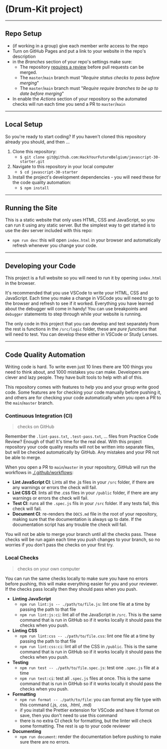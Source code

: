 <!-- a template repo to practice refactoring JS 30 projects
  to learn more check out https://github.com/hackyourfuturebelgium/javascript-30
-->

# (Drum-Kit project)

<!-- describe the project -->

---

## Repo Setup

- (if working in a group) give each member _write_ access to the repo
- Turn on GitHub Pages and put a link to your website in the repo's description
- in the _Branches_ section of your repo's settings make sure:
  - The repository [requires a review](https://github.blog/2018-03-23-require-multiple-reviewers/) before pull requests can be merged.
  - The `master`/`main` branch must "_Require status checks to pass before merging_"
  - The `master`/`main` branch must "_Require require branches to be up to date before merging_"
- In enable the _Actions_ section of your repository so the automated checks will run each time you send a PR to `master`/`main`

---

## Local Setup

So you're ready to start coding? If you haven't cloned this repository already you should, and then ...

1. Clone this repository:
   - `$ git clone git@github.com:HackYourFutureBelgium/javascript-30-starter.git`
2. Navigate to this repository in your local computer
   - `$ cd javascript-30-starter`
3. Install the project's development dependencies - you will need these for the code quality automation:
   - `$ npm install`

---

## Running the Site

This is a static website that only uses HTML, CSS and JavaScript, so you can run it using any static server. But the simplest way to get started is to use the dev server included with this repo:

- `npm run dev`: this will open `index.html` in your browser and automatically refresh whenever you change your code.

---

## Developing your Code

This project is a full website so you will need to run it by opening `index.html` in the browser.

It's recommended that you use VSCode to write your HTML, CSS and JavaScript. Each time you make a change in VSCode you will need to go to the browser and refresh to see if it worked. Everything you have learned about the debugger will come in handy! You can use breakpoints and `debugger` statements to step through while your website is running.

The only code in this project that you can develop and test separately from the rest is functions in the `/src/logic` folder, these are _pure functions_ that will need to test. You can develop these either in VSCode or Study Lenses.

---

## Code Quality Automation

Writing code is hard. To write even just 10 lines there are 100 things you need to think about, and 1000 mistakes you can make. Developers are clever and lazy people. They have built tools to help with all of this.

This repository comes with features to help you and your group write good code. Some features are for checking your code manually before pushing it, and others are for checking your code automatically when you open a PR to the `main`/`master` branch.

### Continuous Integration (CI)

> checks on GitHub

Remember the `.lint-pass.txt`, `.test-pass.txt`, ... files from Practice Code Review? Enough of that! It's time for the real deal. With this project repository your code quality results will not be written into separate files, but will be checked automatically by GitHub. Any mistakes and your PR not be able to merge.

When you open a PR to `main`/`master` in your repository, GitHub will run the workflows in [./.github/workflows](./.github/workflows):

- **Lint JavaScript CI**: Lints all the .js files in your `/src` folder, if there are any warnings or errors the check will fail.
- **Lint CSS CI**: lints all the .css files in your `/public` folder, if there are any warnings or errors the check will fail.
- **Test CI**: runs all the `.spec.js` fils in your `/src` folder. If any tests fail, this check will fail.
- **Document CI**: re-renders the `DOCS.md` file in the root of your repository, making sure that the documentation is always up to date. If the documentation script has any trouble the check will fail.

You will not be able to merge your branch until all the checks pass. These checks will be run again each time you push changes to your branch, so no worries if you don't pass the checks on your first try.

### Local Checks

> checks on your own computer

You can run the same checks locally to make sure you have no errors before pushing, this will make everything easier for you and your reviewer. If the checks pass locally then they should pass when you push.

- **Linting JavaScript**
  - `npm run lint:js -- ./path/to/file.js`: lint one file at a time by passing the path to that file
  - `npm run lint:js:ci`: lint all of the JavaScript in `/src`. This is the same command that is run in GitHub so if it works locally it should pass the checks when you push.
- **Linting CSS**
  - `npm run lint:css -- ./path/to/file.css`: lint one file at a time by passing the path to that file
  - `npm run lint:css:ci`: lint all of the CSS in `/public`. This is the same command that is run in GitHub so if it works locally it should pass the checks when you push.
- **Testing**
  - `npm run test -- ./path/to/file.spec.js`: test one `.spec.js` file at a time
  - `npm run test:ci`: test all `.spec.js` files at once. This is the same command that is run in GitHub so if it works locally it should pass the checks when you push.
- **Formatting**
  - `npm run format -- ./path/to/file`: you can format any file type with this command (.js, .css, .html, .md)
  - if you install the Prettier extension for VSCode and have it format on save, then you don't need to use this command
  - there is no extra CI check for formatting, but the linter will check some formatting. The rest is up to your code reviewer
- **Documenting**
  - `npm run document`: render the documentation before pushing to make sure there are no errors.
